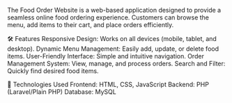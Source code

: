 The Food Order Website is a web-based application designed to provide a seamless online food ordering experience. 
Customers can browse the menu, add items to their cart, and place orders efficiently.

🛠 Features
Responsive Design: Works on all devices (mobile, tablet, and desktop).
Dynamic Menu Management: Easily add, update, or delete food items.
User-Friendly Interface: Simple and intuitive navigation.
Order Management System: View, manage, and process orders.
Search and Filter: Quickly find desired food items.

🚀 Technologies Used
Frontend: HTML, CSS, JavaScript
Backend: PHP (Laravel/Plain PHP)
Database: MySQL
